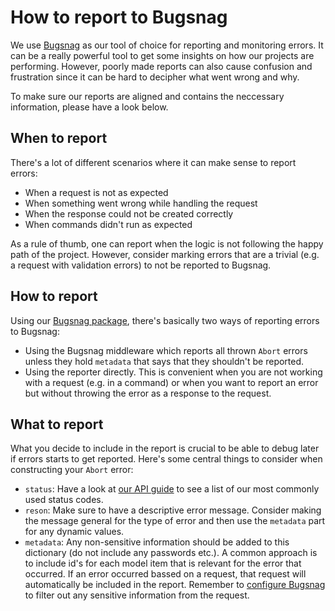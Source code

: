 # How to report to Bugsnag

We use [Bugsnag](https://www.bugsnag.com/) as our tool of choice for reporting and monitoring errors. It can be a really powerful tool to get some insights on how our projects are performing. However, poorly made reports can also cause confusion and frustration since it can be hard to decipher what went wrong and why.

To make sure our reports are aligned and contains the neccessary information, please have a look below.

## When to report

There's a lot of different scenarios where it can make sense to report errors:

- When a request is not as expected
- When something went wrong while handling the request
- When the response could not be created correctly
- When commands didn't run as expected

As a rule of thumb, one can report when the logic is not following the happy path of the project. However, consider marking errors that are a trivial (e.g. a request with validation errors) to not be reported to Bugsnag.

## How to report

Using our [Bugsnag package](https://github.com/nodes-vapor/bugsnag), there's basically two ways of reporting errors to Bugsnag:

- Using the Bugsnag middleware which reports all thrown `Abort` errors unless they hold `metadata` that says that they shouldn't be reported.
- Using the reporter directly. This is convenient when you are not working with a request (e.g. in a command) or when you want to report an error but without throwing the error as a response to the request.

## What to report

What you decide to include in the report is crucial to be able to debug later if errors starts to get reported. Here's some central things to consider when constructing your `Abort` error:

- `status`: Have a look at [our API guide](https://github.com/nodes-vapor/readme/blob/master/Documentation/how-to-write-apis.md#response-codes) to see a list of our most commonly used status codes.
- `reson`: Make sure to have a descriptive error message. Consider making the message general for the type of error and then use the `metadata` part for any dynamic values.
- `metadata`: Any non-sensitive information should be added to this dictionary (do not include any passwords etc.). A common approach is to include id's for each model item that is relevant for the error that occurred. If an error occurred bassed on a request, that request will automatically be included in the report. Remember to [configure Bugsnag](https://github.com/nodes-vapor/bugsnag#metadata) to filter out any sensitive information from the request.
